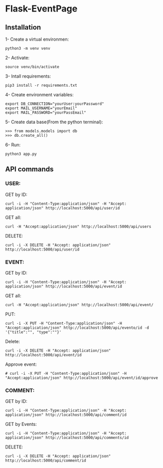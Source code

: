 # Flask-EventPage

## Installation

1- Create a virtual environmen:
```
python3 -m venv venv
```

2- Activate:
```
source venv/bin/activate
```

3- Intall requirements:
```
pip3 install -r requirements.txt
```

4- Create environment variables:
```
export DB_CONNECTION="yourUser:yourPassword"
export MAIL_USERNAME="yourEmail"
export MAIL_PASSWORD="yourPassEmail"
```

5- Create data base(From the python terminal):
```
>>> from models.models import db
>>> db.create_all()
```

6- Run:
```
python3 app.py
```


## API commands

### USER:

GET by ID:
```
curl -i -H "Content-Type:application/json" -H "Accept: application/json" http://localhost:5000/api/user/id
```

GET all:
```
curl -H "Accept:application/json" http://localhost:5000/api/users
```

DELETE:
```
curl -i -X DELETE -H "Accept: application/json" http://localhost:5000/api/user/id
```

### EVENT:

GET by ID:
```
curl -i -H "Content-Type:application/json" -H "Accept: application/json" http://localhost:5000/api/event/id
```

GET all:
```
curl -H "Accept:application/json" http://localhost:5000/api/event/
```

PUT:
```
curl -i -X PUT -H "Content-Type:application/json" -H "Accept:application/json" http://localhost:5000/api/evento/id -d '{"title":"", "type":""}'
```

Delete:
```
curl -i -X DELETE -H "Accept: application/json" http://localhost:5000/api/event/id
```

Approve event:
```
# curl -i -X PUT -H "Content-Type:application/json" -H "Accept:application/json" http://localhost:5000/api/event/id/approve
```

### COMMENT:

GET by ID:
```
curl -i -H "Content-Type:application/json" -H "Accept: application/json" http://localhost:5000/api/comment/id
```

GET by Events:
```
curl -i -H "Content-Type:application/json" -H "Accept: application/json" http://localhost:5000/api/comments/id
```

DELETE:
```
curl -i -X DELETE -H "Accept: application/json" http://localhost:5000/api/comment/id
```
